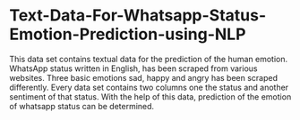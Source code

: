 # Text-Data-For-Whatsapp-Status-Emotion-Prediction-using-NLP
This data set contains textual data for the prediction of the human emotion. WhatsApp status written in English, has been scraped from various websites. Three basic emotions sad, happy and angry has been scraped differently. Every data set contains two columns one the status and another sentiment of that status. With the help of this data, prediction of the emotion of whatsapp status can be determined.
